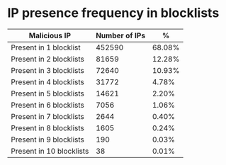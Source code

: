 # IP presence frequency in blocklists
| Malicious IP | Number of IPs | % |
|----|----|----|
| Present in 1 blocklist | 452590 | 68.08% |
| Present in 2 blocklists | 81659 | 12.28% |
| Present in 3 blocklists | 72640 | 10.93% |
| Present in 4 blocklists | 31772 | 4.78% |
| Present in 5 blocklists | 14621 | 2.20% |
| Present in 6 blocklists | 7056 | 1.06% |
| Present in 7 blocklists | 2644 | 0.40% |
| Present in 8 blocklists | 1605 | 0.24% |
| Present in 9 blocklists | 190 | 0.03% |
| Present in 10 blocklists | 38 | 0.01% |
